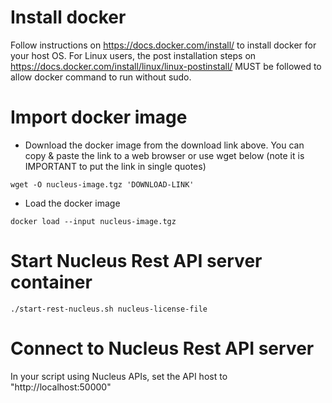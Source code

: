 # Install docker
Follow instructions on https://docs.docker.com/install/ to install docker for your host OS. For Linux users, the post installation steps on https://docs.docker.com/install/linux/linux-postinstall/ MUST be followed to allow docker command to run without sudo.

# Import docker image
* Download the docker image from the download link above. You can copy & paste the link to a web browser or use wget below (note it is IMPORTANT to put the link in single quotes)
```
wget -O nucleus-image.tgz 'DOWNLOAD-LINK'
```

* Load the docker image
```
docker load --input nucleus-image.tgz
```

# Start Nucleus Rest API server container
```
./start-rest-nucleus.sh nucleus-license-file
```

# Connect to Nucleus Rest API server
In your script using Nucleus APIs, set the API host to "http://localhost:50000"
